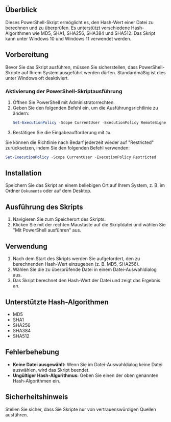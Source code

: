 ## Überblick
Dieses PowerShell-Skript ermöglicht es, den Hash-Wert einer Datei zu berechnen und zu überprüfen. Es unterstützt verschiedene Hash-Algorithmen wie MD5, SHA1, SHA256, SHA384 und SHA512. Das Skript kann unter Windows 10 und Windows 11 verwendet werden.

## Vorbereitung
Bevor Sie das Skript ausführen, müssen Sie sicherstellen, dass PowerShell-Skripte auf Ihrem System ausgeführt werden dürfen. Standardmäßig ist dies unter Windows oft deaktiviert.

### Aktivierung der PowerShell-Skriptausführung
1. Öffnen Sie PowerShell mit Administratorrechten.
2. Geben Sie den folgenden Befehl ein, um die Ausführungsrichtlinie zu ändern:
   ```powershell
   Set-ExecutionPolicy -Scope CurrentUser -ExecutionPolicy RemoteSigned
   ```
3. Bestätigen Sie die Eingabeaufforderung mit `Ja`.

Sie können die Richtlinie nach Bedarf jederzeit wieder auf "Restricted" zurücksetzen, indem Sie den folgenden Befehl verwenden:
```powershell
Set-ExecutionPolicy -Scope CurrentUser -ExecutionPolicy Restricted
```

## Installation
Speichern Sie das Skript an einem beliebigen Ort auf Ihrem System, z. B. im Ordner `Dokumente` oder auf dem Desktop.

## Ausführung des Skripts
1. Navigieren Sie zum Speicherort des Skripts.
2. Klicken Sie mit der rechten Maustaste auf die Skriptdatei und wählen Sie "Mit PowerShell ausführen" aus.

## Verwendung
1. Nach dem Start des Skripts werden Sie aufgefordert, den zu berechnenden Hash-Wert einzugeben (z. B. MD5, SHA256).
2. Wählen Sie die zu überprüfende Datei in einem Datei-Auswahldialog aus.
3. Das Skript berechnet den Hash-Wert der Datei und zeigt das Ergebnis an.

## Unterstützte Hash-Algorithmen
- MD5
- SHA1
- SHA256
- SHA384
- SHA512

## Fehlerbehebung
- **Keine Datei ausgewählt:** Wenn Sie im Datei-Auswahldialog keine Datei auswählen, wird das Skript beendet.
- **Ungültiger Hash-Algorithmus:** Geben Sie einen der oben genannten Hash-Algorithmen ein.

## Sicherheitshinweis
Stellen Sie sicher, dass Sie Skripte nur von vertrauenswürdigen Quellen ausführen.
